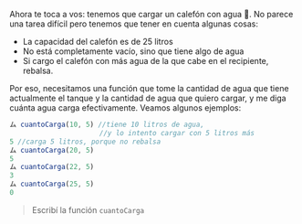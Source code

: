 Ahora te toca a vos: tenemos que cargar un calefón con agua :potable_water:. No parece una tarea difícil pero tenemos que tener en cuenta algunas cosas:

* La capacidad del calefón es de 25 litros
* No está completamente vacío, sino que tiene algo de agua
* Si cargo el calefón con más agua de la que cabe en el recipiente, rebalsa.

Por eso, necesitamos una función que tome la cantidad de agua que tiene actualmente el tanque y la cantidad de agua que quiero cargar, y me diga cuánta agua carga efectivamente. Veamos algunos ejemplos:

```javascript
ム cuantoCarga(10, 5) //tiene 10 litros de agua, 
                      //y lo intento cargar con 5 litros más
5 //carga 5 litros, porque no rebalsa
ム cuantoCarga(20, 5)
5
ム cuantoCarga(22, 5)
3
ム cuantoCarga(25, 5)
0
```

> Escribí la función `cuantoCarga`